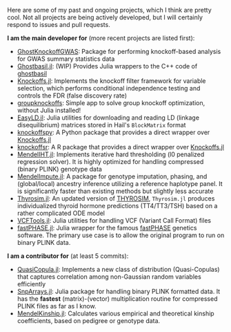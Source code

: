 Here are some of my past and ongoing projects, which I think are pretty cool. Not all projects are being actively developed, but I will certainly respond to issues and pull requests. 

**I am the main developer for** (more recent projects are listed first):

+ [GhostKnockoffGWAS](https://github.com/biona001/GhostKnockoffGWAS): Package for performing knockoff-based analysis for GWAS summary statistics data
+ [Ghostbasil.jl](https://github.com/biona001/Ghostbasil.jl): (WIP) Provides Julia wrappers to the C++ code of [ghostbasil](https://github.com/JamesYang007/ghostbasil)
+ [Knockoffs.jl](https://github.com/biona001/Knockoffs.jl): Implements the knockoff filter framework for variable selection, which performs conditional independence testing and controls the FDR (false discovery rate)
+ [groupknockoffs](https://github.com/biona001/groupknockoff): Simple app to solve group knockoff optimization, without Julia installed!
+ [EasyLD.jl](https://github.com/biona001/EasyLD.jl): Julia utilities for downloading and reading LD (linkage disequilibrium) matrices stored in Hail's `BlockMatrix` format
+ [knockoffspy](https://github.com/biona001/knockoffspy): A Python package that provides a direct wrapper over [Knockoffs.jl](https://github.com/biona001/Knockoffs.jl)
+ [knockoffsr](https://github.com/biona001/knockoffsr): A R package that provides a direct wrapper over [Knockoffs.jl](https://github.com/biona001/Knockoffs.jl)
+ [MendelIHT.jl](https://github.com/OpenMendel/MendelIHT.jl): Implements iterative hard thresholding (l0 penalized regression solver). It is highly optimized for handling compressed (binary PLINK) genotype data
+ [MendelImpute.jl](https://github.com/OpenMendel/MendelImpute.jl): A package for genotype imputation, phasing, and (global/local) ancestry inference utilizing a reference haplotype panel. It is significantly faster than existing methods but slightly less accurate
+ [Thyrosim.jl](https://github.com/biona001/Thyrosim.jl): An updated version of [THYROSIM](http://biocyb1.cs.ucla.edu/thyrosim/cgi-bin/Thyrosim.cgi), `Thyrosim.jl` produces individualized thyroid hormone predictions (TT4/TT3/TSH) based on a rather complicated ODE model
+ [VCFTools.jl](https://github.com/OpenMendel/VCFTools.jl): Julia utilities for handling VCF (Variant Call Format) files
+ [fastPHASE.jl](https://github.com/biona001/fastPHASE.jl): Julia wrapper for the famous [fastPHASE](https://stephenslab.uchicago.edu/software.html#fastphase) genetics software. The primary use case is to allow the original program to run on binary PLINK data.

**I am a contributor for** (at least 5 commits):

+ [QuasiCopula.jl](https://github.com/OpenMendel/QuasiCopula.jl): Implements a new class of distribution (Quasi-Copulas) that captures correlation among non-Gaussian random variables efficiently
+ [SnpArrays.jl](https://github.com/OpenMendel/SnpArrays.jl): Julia package for handling binary PLINK formatted data. It has the **fastest** (matrix)-(vector) multiplication routine for compressed PLINK files as far as I know.
+ [MendelKinship.jl](https://github.com/OpenMendel/MendelKinship.jl): Calculates various empirical and theoretical kinship coefficients, based on pedigree or genotype data.


